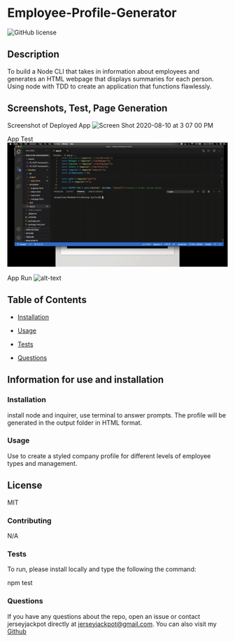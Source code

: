 
# Employee-Profile-Generator

![GitHub license](https://img.shields.io/badge/license-MIT-blue)

## Description 

To build a Node CLI that takes in information about employees and generates an HTML webpage that  displays summaries for each person. Using node with TDD to create an application that functions flawlessly. 

## Screenshots, Test, Page Generation

Screenshot of Deployed App
![Screen Shot 2020-08-10 at 3 07 00 PM](https://user-images.githubusercontent.com/64985702/89820719-73b40900-db1b-11ea-8b53-94ae683062ef.png)

App Test
![alt-text](https://github.com/jerseyjackpot/Employee-Management-System/blob/master/Assets/app%20test.gif)

App Run
![alt-text](https://github.com/jerseyjackpot/Employee-Management-System/blob/master/Assets/run%20app.gif)

## Table of Contents 

* [Installation](#Installation)

* [Usage](#Usage)

* [Tests](#Tests)

* [Questions](#Questions)


## Information for use and installation

### Installation 

install node and inquirer, use terminal to answer prompts. The profile will be generated in the output folder in HTML format.

### Usage 

Use to create a styled company profile for different levels of employee types and management. 

## License 

MIT

### Contributing 

N/A

### Tests 
To run, please install locally and type the following the command:

npm test

### Questions 

If you have any questions about the repo, open an issue or contact jerseyjackpot directly at jerseyjackpot@gmail.com.
You can also visit my [Github](https://github.com/jerseyjackpot/Employee-Management-System) 

  